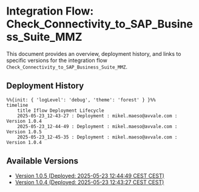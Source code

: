# Integration Flow: Check_Connectivity_to_SAP_Business_Suite_MMZ

This document provides an overview, deployment history, and links to specific versions for the integration flow `Check_Connectivity_to_SAP_Business_Suite_MMZ`.

## Deployment History
<!-- DEPLOYMENT_TIMELINE_START -->
```mermaid
%%{init: { 'logLevel': 'debug', 'theme': 'forest' } }%%
timeline
    title Iflow Deployment Lifecycle
    2025-05-23_12-43-27 : Deployment : mikel.maeso@avvale.com : Version 1.0.4
    2025-05-23_12-44-49 : Deployment : mikel.maeso@avvale.com : Version 1.0.5
    2025-05-23_12-45-35 : Deployment : mikel.maeso@avvale.com : Version 1.0.4
```
<!-- DEPLOYMENT_TIMELINE_END -->

## Available Versions
<!-- VERSION_LINKS_START -->
- [Version 1.0.5 (Deployed: 2025-05-23 12:44:49 CEST CEST)](./1.0.5/readme.md)
- [Version 1.0.4 (Deployed: 2025-05-23 12:43:27 CEST CEST)](./1.0.4/readme.md)
<!-- VERSION_LINKS_END -->